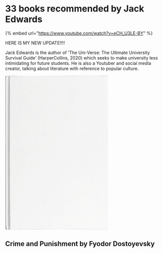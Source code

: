 # 33 books recommended by Jack Edwards

{% embed url="https://www.youtube.com/watch?v=eCH_U3LE-BY" %}

HERE IS MY NEW UPDATE!!!!

Jack Edwards is the author of 'The Uni-Verse: The Ultimate University Survival Guide' (HarperCollins, 2020) which seeks to make university less intimidating for future students. He is also a Youtuber and social media creator, talking about literature with reference to popular culture.

![](.gitbook/assets/image.png)



## Crime and Punishment by Fyodor Dostoyevsky

####
